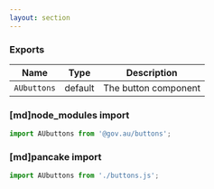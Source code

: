 ```yaml
---
layout: section
---
```


### Exports

| Name       | Type    | Description
|------------|---------|-----------------------------------------------------------------------------
| `AUbuttons` | default | The button component

### [md]node_modules import

```jsx
import AUbuttons from '@gov.au/buttons';
```

### [md]pancake import

```jsx
import AUbuttons from './buttons.js';
```
